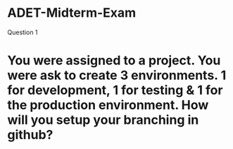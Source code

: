 # ADET-Midterm-Exam
Question 1
# You were assigned to a project. You were ask to create 3 environments. 1 for development, 1 for testing & 1 for the production environment. How will you setup your branching in github? 
